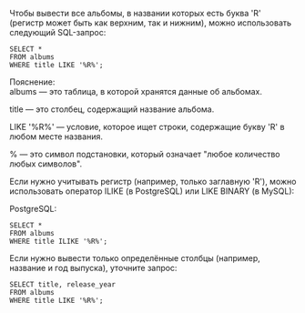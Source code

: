Чтобы вывести все альбомы, в названии которых есть буква 'R' (регистр может быть как верхним, так и нижним), можно использовать следующий SQL-запрос:  
```
SELECT *
FROM albums
WHERE title LIKE '%R%';
```
Пояснение:  
albums — это таблица, в которой хранятся данные об альбомах.  

title — это столбец, содержащий название альбома.  

LIKE '%R%' — условие, которое ищет строки, содержащие букву 'R' в любом месте названия.  

% — это символ подстановки, который означает "любое количество любых символов".  

Если нужно учитывать регистр (например, только заглавную 'R'), можно использовать оператор ILIKE (в PostgreSQL) или LIKE BINARY (в MySQL):  

PostgreSQL:  
```
SELECT *
FROM albums
WHERE title ILIKE '%R%';
```
Если нужно вывести только определённые столбцы (например, название и год выпуска), уточните запрос:  
```
SELECT title, release_year
FROM albums
WHERE title LIKE '%R%';
```
